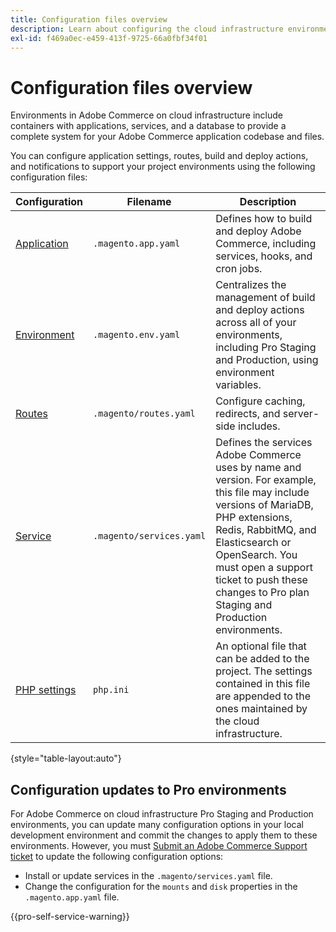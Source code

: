 ```yaml
---
title: Configuration files overview
description: Learn about configuring the cloud infrastructure environment to support deploying and managing your customized Adobe Commerce store.
exl-id: f469a0ec-e459-413f-9725-66a0fbf34f01
---
```

# Configuration files overview

Environments in Adobe Commerce on cloud infrastructure include containers with applications, services, and a database to provide a complete system for your Adobe Commerce application codebase and files.

You can configure application settings, routes, build and deploy actions, and notifications to support your project environments using the following configuration files:

| Configuration | Filename | Description |
| ------------- | -------- | ----------- |
| [Application](../application/configure-app-yaml.md) | `.magento.app.yaml` | Defines how to build and deploy Adobe Commerce, including services, hooks, and cron jobs. |
| [Environment](configure-env-yaml.md) | `.magento.env.yaml` | Centralizes the management of build and deploy actions across all of your environments, including Pro Staging and Production, using environment variables. |
| [Routes](../routes/routes-yaml.md) | `.magento/routes.yaml` | Configure caching, redirects, and server-side includes. |
| [Service](../services/services-yaml.md) | `.magento/services.yaml` | Defines the services Adobe Commerce uses by name and version. For example, this file may include versions of MariaDB, PHP extensions, Redis, RabbitMQ, and Elasticsearch or OpenSearch. You must open a support ticket to push these changes to Pro plan Staging and Production environments. |
| [PHP settings](../application/php-settings.md#configure-php) | `php.ini` | An optional file that can be added to the project. The settings contained in this file are appended to the ones maintained by the cloud infrastructure. |

{style="table-layout:auto"}

## Configuration updates to Pro environments

For Adobe Commerce on cloud infrastructure Pro Staging and Production environments, you can update many configuration options in your local development environment and commit the changes to apply them to these environments. However, you must [Submit an Adobe Commerce Support ticket](https://experienceleague.adobe.com/docs/commerce-knowledge-base/kb/help-center-guide/magento-help-center-user-guide.html#submit-ticket) to update the following configuration options:

- Install or update services in the `.magento/services.yaml` file.
- Change the configuration for the `mounts` and `disk` properties in the `.magento.app.yaml` file.

{{pro-self-service-warning}}
